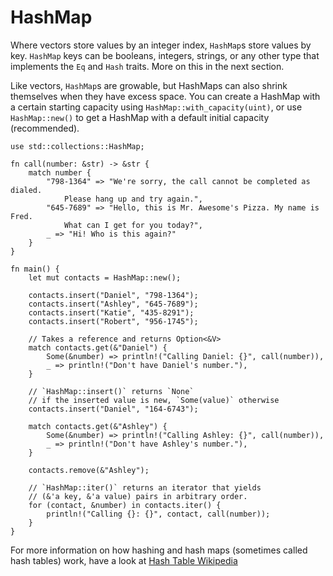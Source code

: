 # HashMap

Where vectors store values by an integer index, `HashMap`s store values by key.
`HashMap` keys can be booleans, integers, strings,
or any other type that implements the `Eq` and `Hash` traits.
More on this in the next section.

Like vectors, `HashMap`s are growable, but HashMaps can also shrink themselves
when they have excess space.
You can create a HashMap with a certain starting capacity using
`HashMap::with_capacity(uint)`, or use `HashMap::new()` to get a HashMap
with a default initial capacity (recommended).

```rust,editable
use std::collections::HashMap;

fn call(number: &str) -> &str {
    match number {
        "798-1364" => "We're sorry, the call cannot be completed as dialed.
            Please hang up and try again.",
        "645-7689" => "Hello, this is Mr. Awesome's Pizza. My name is Fred.
            What can I get for you today?",
        _ => "Hi! Who is this again?"
    }
}

fn main() {
    let mut contacts = HashMap::new();

    contacts.insert("Daniel", "798-1364");
    contacts.insert("Ashley", "645-7689");
    contacts.insert("Katie", "435-8291");
    contacts.insert("Robert", "956-1745");

    // Takes a reference and returns Option<&V>
    match contacts.get(&"Daniel") {
        Some(&number) => println!("Calling Daniel: {}", call(number)),
        _ => println!("Don't have Daniel's number."),
    }

    // `HashMap::insert()` returns `None`
    // if the inserted value is new, `Some(value)` otherwise
    contacts.insert("Daniel", "164-6743");

    match contacts.get(&"Ashley") {
        Some(&number) => println!("Calling Ashley: {}", call(number)),
        _ => println!("Don't have Ashley's number."),
    }

    contacts.remove(&"Ashley");

    // `HashMap::iter()` returns an iterator that yields
    // (&'a key, &'a value) pairs in arbitrary order.
    for (contact, &number) in contacts.iter() {
        println!("Calling {}: {}", contact, call(number));
    }
}
```

For more information on how hashing and hash maps
(sometimes called hash tables) work, have a look at
[Hash Table Wikipedia][wiki-hash]

[wiki-hash]: https://en.wikipedia.org/wiki/Hash_table
